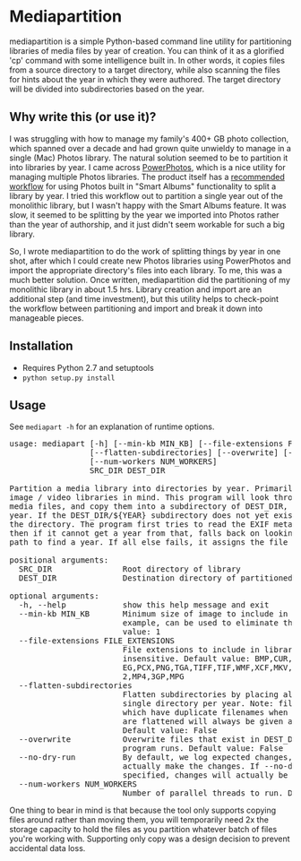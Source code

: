 # Mediapartition
mediapartition is a simple Python-based command line utility for partitioning libraries of media files by year of creation. You can think of it as a glorified 'cp' command with some intelligence built in.  In other words, it copies files from a source directory to a target directory, while also scanning the files for hints about the year in which they were authored.  The target directory will be divided into subdirectories based on the year.

## Why write this (or use it)?
I was struggling with how to manage my family's 400+ GB photo collection, which spanned over a decade and had grown quite unwieldy to manage in a single (Mac) Photos library.  The natural solution seemed to be to partition it into libraries by year.  I came across [PowerPhotos](https://www.fatcatsoftware.com/powerphotos/), which is a nice utility for managing multiple Photos libraries.  The product itself has a [recommended workflow](https://www.fatcatsoftware.com/powerphotos/Docs/split_library.html) for using Photos built in "Smart Albums" functionality to split a library by year. I tried this workflow out to partition a single year out of the monolithic library, but I wasn't happy with the Smart Albums feature.  It was slow, it seemed to be splitting by the year we imported into Photos rather than the year of authorship, and it just didn't seem workable for such a big library.

So, I wrote mediapartition to do the work of splitting things by year in one shot, after which I could create new Photos libraries using PowerPhotos and import the appropriate directory's files into each library.  To me, this was a much better solution.  Once written, mediapartition did the partitioning of my monolithic library in about 1.5 hrs.  Library creation and import are an additional step (and time investment), but this utility helps to check-point the workflow between partitioning and import and break it down into manageable pieces.

## Installation
* Requires Python 2.7 and setuptools
* `python setup.py install`

## Usage

See `mediapart -h` for an explanation of runtime options.
<pre>
usage: mediapart [-h] [--min-kb MIN_KB] [--file-extensions FILE_EXTENSIONS]
                 [--flatten-subdirectories] [--overwrite] [--no-dry-run]
                 [--num-workers NUM_WORKERS]
                 SRC_DIR DEST_DIR

Partition a media library into directories by year. Primarily designed with
image / video libraries in mind. This program will look through SRC_DIR for
media files, and copy them into a subdirectory of DEST_DIR, partitioned by
year. If the DEST_DIR/${YEAR} subdirectory does not yet exist, it will create
the directory. The program first tries to read the EXIF metadata of the files,
then if it cannot get a year from that, falls back on looking at the directory
path to find a year. If all else fails, it assigns the file to year 0.

positional arguments:
  SRC_DIR               Root directory of library
  DEST_DIR              Destination directory of partitioned libraries

optional arguments:
  -h, --help            show this help message and exit
  --min-kb MIN_KB       Minimum size of image to include in new library. For
                        example, can be used to eliminate thumbnails. Default
                        value: 1
  --file-extensions FILE_EXTENSIONS
                        File extensions to include in library. CSV list; case-
                        insensitive. Default value: BMP,CUR,EMF,ICO,GIF,JPG,JP
                        EG,PCX,PNG,TGA,TIFF,TIF,WMF,XCF,MKV,WMV,MOV,AVI,M4V,CR
                        2,MP4,3GP,MPG
  --flatten-subdirectories
                        Flatten subdirectories by placing all files in a
                        single directory per year. Note: files from SRC_DIR
                        which have duplicate filenames when the directories
                        are flattened will always be given a unique filename.
                        Default value: False
  --overwrite           Overwrite files that exist in DEST_DIR before the
                        program runs. Default value: False
  --no-dry-run          By default, we log expected changes, but do not
                        actually make the changes. If --no-dry-run is
                        specified, changes will actually be executed.
  --num-workers NUM_WORKERS
                        Number of parallel threads to run. Default value: 10
</pre>
One thing to bear in mind is that because the tool only supports copying files around rather than moving them, you will temporarily need 2x the storage capacity to hold the files as you partition whatever batch of files you're working with.
Supporting only copy was a design decision to prevent accidental data loss.

